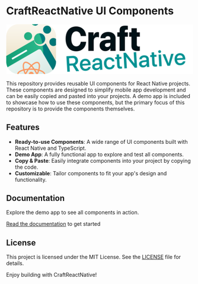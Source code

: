 # CraftReactNative UI Components

![CraftReactNative Logo](https://github.com/craftreactnative/craftrn-ui/raw/master/demo-app/assets/images/craftrn-light.png)

This repository provides reusable UI components for React Native projects. These components are designed to simplify mobile app development and can be easily copied and pasted into your projects. A demo app is included to showcase how to use these components, but the primary focus of this repository is to provide the components themselves.

## Features

- **Ready-to-use Components**: A wide range of UI components built with React Native and TypeScript.
- **Demo App**: A fully functional app to explore and test all components.
- **Copy & Paste**: Easily integrate components into your project by copying the code.
- **Customizable**: Tailor components to fit your app's design and functionality.

## Documentation

Explore the demo app to see all components in action.

[Read the documentation](https://docs.craftreactnative.com/) to get started

## License

This project is licensed under the MIT License. See the [LICENSE](LICENSE) file for details.

Enjoy building with CraftReactNative!
